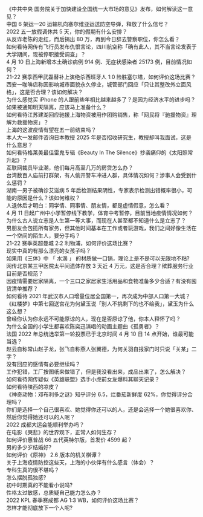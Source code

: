 《中共中央 国务院关于加快建设全国统一大市场的意见》发布，如何解读这一意见？  
中国 6 架运—20 运输机向塞尔维亚运送防空导弹，释放了什么信号？  
2022 五一放假调休共 5 天，你的假期有什么安排？  
从反诈老陈的走红，而后捐出 80 万，再到今日辞去警察职位，你怎么看？  
如何看待网传有飞行员发布仇恨言论，四川航空称「确有此人，其不当言论发表于大学期间，现被停职接受调查」？  
4 月 10 日上海新增本土确诊病例 914 例、无症状感染者 25173 例，目前情况如何？  
21-22 赛季西甲武磊替补上演绝杀西班牙人 1:0 险胜塞尔塔，如何评价这场比赛？  
西安一咖啡店称因影响城市面貌永久停业，城管部门回应「只让其整改外立面风格」，这是否合理？该如何解决？  
为什么感觉买 iPhone 的人跟前些年相比越来越多了？是因为经济水平的进步吗？  
如果被通知明天隔离，应该马上准备什么？  
如何看待江苏建湖回应驰援上海物资被用作团购销售，称「网民将『驰援物资』理解为救援物资」？  
上海的这波疫情有望在五一前结束吗？  
本人大一发邮件咨询日本教授 2025 年是否招收研究生，教授却叫我面试，这是什么意思？  
如何看待格莱美最佳雷鬼专辑《Beauty In The Silence》抄袭痛仰的《太阳照常升起》？  
互联网裁员毕业潮，他们每月高至几万的房贷怎么办？  
台湾数百人庙前打群架，有人偷开警车冲进人群，具体情况如何？涉事人会受到什么惩罚？  
湖南一男子被确诊艾滋病 5 年后检测结果阴性，专家表示检测出错概率很小，可能的原因是什么？该如何维权？  
人退休后才明白：同学情、同事情、朋友情，都是虚情假意，怎么看？  
4 月 11 日起广州中小学暂停线下教学，体育中考暂停，目前当地疫情情况如何？  
为什么古人说立志是人生第一等大事，而现在人甚至都不知道什么是立志了？  
男朋友会包揽所有家务，但其他时间基本在工作或者玩游戏，我们之间好像生活在一个空间的陌生人，要分手吗？  
21-22 赛季英超曼城 2:2 利物浦，如何评价这场比赛？  
现实中真的有那么漂亮的女孩子吗？  
如果用《三体》中 「 水滴 」 的材质做一口锅，理论上是不是可以无限地不粘?  
网传北京某三甲医院太平间遗体存放 3 天近 4 万元，这是否合理？殡葬服务行业目前是否规范？  
因疫情需要居家隔离，一个三口之家居家生活用品和食物准备多少合适？有没有囤货清单推荐？  
如何看待 2021 年武汉市人口增量位居全国第一，再次成为中部人口第一大城？  
《红楼梦》中第七回送宫花为何黛玉说「别人不挑剩下的也不给我」，黛玉为什么这么想？  
曾经你认为你永远不可能原谅的人，现在是否原谅了他，你本人释怀了吗？  
为什么全国的小学生都喜欢陈奕迅演唱的动画主题曲《孤勇者》？  
法国 2022 年总统选举第一轮投票已于北京时间 4 月 10 日 14 点开始，谁最可能当选？  
赵云自称常山赵子龙，张飞自称燕人张翼德，为何关羽自报家门时只说「关某」二字？  
没有回应的感情有必要继续吗？  
工作犯错，工厂按图纸来做错了，但是我没看出来，成品出来了，怎么解决？  
如何看待网传疑似《英雄联盟》选手小虎前女友爆料其聊天记录？  
如何看待陕西的凉皮？  
《神奇动物：邓布利多之谜》知乎评分 6.5，烂番茄新鲜度 62%，你觉得评分合理吗？  
你们是选择一个自己很喜欢、她觉得你还可以的人，还是会选择一个她很喜欢你、然后你觉得她还可以的人呢？  
2022 成都大运会能顺利举办吗？  
在电影《哭悲》的世界观下，正常人如何生存？  
如何评价惠普战 66 五代英特尔版，首发价 4599 起？  
男的多少岁结婚好?  
如何评价《原神》 2.6 版本的机关棋谭？  
关于上海疫情防控这些天，上海的小伙伴有什么感言（体会）？  
专科生真的很不堪吗？  
怎么摆脱孤独感?  
初中时期真的不能看小说吗?  
性格太过敏感，总质疑自己能力怎么办？  
2022 KPL 春季赛成都 AG 1:3 WB，如何评价这场比赛？  
怎样才能彻底放下一个人呢?  
